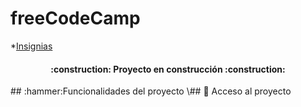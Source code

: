 # freeCodeCamp
*[Insignias](#insignias)
<h4 align="center">
:construction: Proyecto en construcción :construction:
</h4>
## :hammer:Funcionalidades del proyecto
\## 📁 Acceso al proyecto
